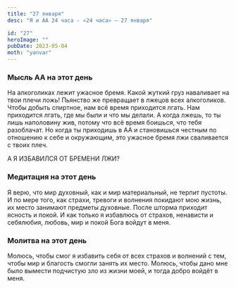 ```yaml
---
title: "27 января"
desc: "Я и АА 24 часа - «24 часа» — 27 января"

id: "27"
heroImage: ""
pubDate: 2023-05-04
moth: "yanvar"
---
```


### Мысль АА на этот день

На алкоголиках лежит ужасное бремя. Какой жуткий груз наваливает на твои плечи
ложь! Пьянство же превращает в лжецов всех алкоголиков. Чтобы добыть спиртное,
нам всё время приходится лгать. Нам приходится лгать, где мы были и что мы
делали. А когда лжешь, то ты лишь наполовину жив, потому что всё время
боишься, что тебя разоблачат. Но когда ты приходишь в АА и становишься честным
по отношению к себе и окружающим, это ужасное бремя лжи сваливается с твоих
плеч.

А Я ИЗБАВИЛСЯ ОТ БРЕМЕНИ ЛЖИ?

### Медитация на этот день

Я верю, что мир духовный, как и мир материальный, не терпит пустоты. И по мере
того, как страхи, тревоги и волнения покидают мою жизнь, их место занимают
предметы духовные. После шторма приходит ясность и покой. И как только я
избавлюсь от страхов, ненависти и себялюбия, любовь, мир и покой Бога войдут в
меня.

### Молитва на этот день

Молюсь, чтобы смог я избавить себя от всех страхов и волнений с тем, чтобы мир
и благость смогли занять их место. Молюсь, чтобы дано мне было вымести
подчистую зло из жизни моей, и тогда добро войдёт в меня.
